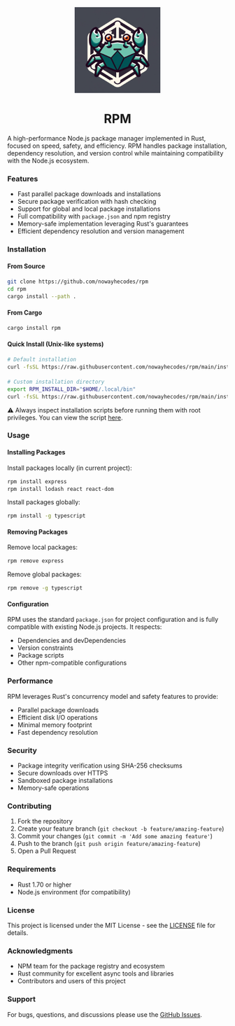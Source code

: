 <div align="center">
  <img style="width: 196px;" src="https://raw.githubusercontent.com/nowayhecodes/rpm/main/assets/logo.webp" alt="RPM Logo" />
</div>

<div align="center">
  <h1>RPM</h1>
</div>

A high-performance Node.js package manager implemented in Rust, focused on speed, safety, and efficiency. RPM handles package installation, dependency resolution, and version control while maintaining compatibility with the Node.js ecosystem.

### Features

- Fast parallel package downloads and installations
- Secure package verification with hash checking
- Support for global and local package installations
- Full compatibility with `package.json` and npm registry
- Memory-safe implementation leveraging Rust's guarantees
- Efficient dependency resolution and version management

### Installation

#### From Source

```bash
git clone https://github.com/nowayhecodes/rpm
cd rpm
cargo install --path .
```

#### From Cargo

```bash
cargo install rpm
```

#### Quick Install (Unix-like systems)

```bash
# Default installation
curl -fsSL https://raw.githubusercontent.com/nowayhecodes/rpm/main/install.sh | sh

# Custom installation directory
export RPM_INSTALL_DIR="$HOME/.local/bin"
curl -fsSL https://raw.githubusercontent.com/nowayhecodes/rpm/main/install.sh | sh
```

⚠️ Always inspect installation scripts before running them with root privileges. You can view the script [here](https://raw.githubusercontent.com/nowayhecodes/rpm/main/install.sh).

### Usage

#### Installing Packages

Install packages locally (in current project):
```bash
rpm install express
rpm install lodash react react-dom
```

Install packages globally:
```bash
rpm install -g typescript
```

#### Removing Packages

Remove local packages:
```bash
rpm remove express
```

Remove global packages:
```bash
rpm remove -g typescript
```

#### Configuration

RPM uses the standard `package.json` for project configuration and is fully compatible with existing Node.js projects. It respects:

- Dependencies and devDependencies
- Version constraints
- Package scripts
- Other npm-compatible configurations

### Performance

RPM leverages Rust's concurrency model and safety features to provide:

- Parallel package downloads
- Efficient disk I/O operations
- Minimal memory footprint
- Fast dependency resolution

### Security

- Package integrity verification using SHA-256 checksums
- Secure downloads over HTTPS
- Sandboxed package installations
- Memory-safe operations

### Contributing

1. Fork the repository
2. Create your feature branch (`git checkout -b feature/amazing-feature`)
3. Commit your changes (`git commit -m 'Add some amazing feature'`)
4. Push to the branch (`git push origin feature/amazing-feature`)
5. Open a Pull Request

### Requirements

- Rust 1.70 or higher
- Node.js environment (for compatibility)

### License

This project is licensed under the MIT License - see the [LICENSE](LICENSE) file for details.

### Acknowledgments

- NPM team for the package registry and ecosystem
- Rust community for excellent async tools and libraries
- Contributors and users of this project

### Support

For bugs, questions, and discussions please use the [GitHub Issues](https://github.com/nowayhecodes/rpm/issues).
